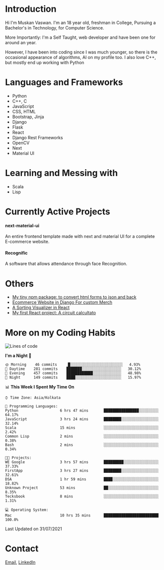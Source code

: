 <!-- - I’m currently working on:
&nbsp;&nbsp;&nbsp;&nbsp;&nbsp;&nbsp; *Circuits*[https://muskanvaswan.github.io/circuits] which, as the name suggests,  is a calculator for solving circuits with ease. This is my first React project
#### I’m currently learning : 
&nbsp;&nbsp;&nbsp;&nbsp;&nbsp;&nbsp; React.js
#### Ask me about:
&nbsp;&nbsp;&nbsp;&nbsp;&nbsp;&nbsp; Anything
#### How to reach me:
&nbsp;&nbsp;&nbsp;&nbsp;&nbsp;&nbsp; Email[mailto:muskanvaswan@gmail.com] LinkedIn[https://www.linkedin.com/in/muskan-vaswan?lipi=urn%3Ali%3Apage%3Ad_flagship3_profile_view_base_contact_details%3B%2FQpdlv5fQ12Ru4DkW2TysA%3D%3D]
#### Pronouns:
&nbsp;&nbsp;&nbsp;&nbsp;&nbsp;&nbsp; Her -->

# Introduction
Hi I'm Muskan Vaswan.
I'm an 18 year old,
freshman in College,
Pursuing a Bachelor's in Technology, for Computer Science.

More Importantly: I'm a Self Taught, web developer and have been one for around an year.

However, I have been into coding since I was much younger, so there is the occasional appearance of algorithms, AI on my profile too. I also love C++, but mostly end up working with Python


# Languages and Frameworks

- Python
- C++, C
- JavaScript
- CSS, HTML 
- Bootstrap, Jinja
- Django
- Flask
- React 
- Django Rest Frameworks
- OpenCV
- Next
- Material UI

# Learning and Messing with 

- Scala 
- Lisp

# Currently Active Projects

#### next-material-ui
An entire frontend template made with next and material UI for a complete E-commerce website.

#### Recognific
A software that allows attendance through face Recognition.

# Others
- [My tiny npm package: to convert html forms to json and back](https://www.npmjs.com/package/forms-dynamically)
- [Ecommerce Website in Django For custom Merch](https://merch-commerce.herokuapp.com/)
- [A Sorting Visualizer in React](https://muskanvaswan.github.io/SortingVisualizer/)
- [My first React project: A circuit calcultato](https://muskanvaswan.github.io/circuits)

# More on my Coding Habits

<!--START_SECTION:waka-->
![Lines of code](https://img.shields.io/badge/From%20Hello%20World%20I%27ve%20Written-394261%20lines%20of%20code-blue)

**I'm a Night 🦉** 

```text
🌞 Morning    46 commits     █░░░░░░░░░░░░░░░░░░░░░░░░   4.93% 
🌆 Daytime    281 commits    ███████░░░░░░░░░░░░░░░░░░   30.12% 
🌃 Evening    457 commits    ████████████░░░░░░░░░░░░░   48.98% 
🌙 Night      149 commits    ████░░░░░░░░░░░░░░░░░░░░░   15.97%

```


📊 **This Week I Spent My Time On** 

```text
⌚︎ Time Zone: Asia/Kolkata

💬 Programming Languages: 
Python                   6 hrs 47 mins       ████████████████░░░░░░░░░   64.17% 
JavaScript               3 hrs 24 mins       ████████░░░░░░░░░░░░░░░░░   32.14% 
Scala                    15 mins             ░░░░░░░░░░░░░░░░░░░░░░░░░   2.42% 
Common Lisp              2 mins              ░░░░░░░░░░░░░░░░░░░░░░░░░   0.38% 
Bash                     2 mins              ░░░░░░░░░░░░░░░░░░░░░░░░░   0.34%

🐱‍💻 Projects: 
WE Google                3 hrs 57 mins       █████████░░░░░░░░░░░░░░░░   37.33% 
FirstApp                 3 hrs 27 mins       ████████░░░░░░░░░░░░░░░░░   32.61% 
DSA                      1 hr 59 mins        ████░░░░░░░░░░░░░░░░░░░░░   18.82% 
Unknown Project          53 mins             ██░░░░░░░░░░░░░░░░░░░░░░░   8.35% 
Tecksbook                8 mins              ░░░░░░░░░░░░░░░░░░░░░░░░░   1.31%

💻 Operating System: 
Mac                      10 hrs 35 mins      █████████████████████████   100.0%

```


 Last Updated on 31/07/2021
<!--END_SECTION:waka-->

# Contact

[Email](mailto:muskanvaswan@gmail.com), [LinkedIn](https://www.linkedin.com/in/muskan-vaswan?lipi=urn%3Ali%3Apage%3Ad_flagship3_profile_view_base_contact_details%3B%2FQpdlv5fQ12Ru4DkW2TysA%3D%3D)




